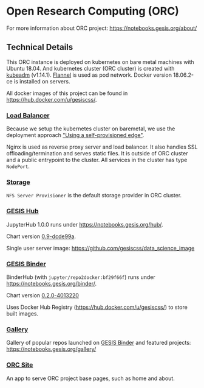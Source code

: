 # Open Research Computing (ORC)

For more information about ORC project: https://notebooks.gesis.org/about/

## Technical Details

This ORC instance is deployed on kubernetes on bare metal machines with Ubuntu 18.04.
And kubernetes cluster (ORC cluster) is created with [kubeadm](https://kubernetes.io/docs/setup/independent/create-cluster-kubeadm/) 
(v1.14.1).
[Flannel](https://github.com/coreos/flannel/tree/v0.11.0) is used as pod network.
Docker version 18.06.2-ce is installed on servers.

All docker images of this project can be found in https://hub.docker.com/u/gesiscss/.

### [Load Balancer](/load_balancer)

Because we setup the kubernetes cluster on baremetal, we use the deployment approach 
["Using a self-provisioned edge"](https://kubernetes.github.io/ingress-nginx/deploy/baremetal/#using-a-self-provisioned-edge).

Nginx is used as reverse proxy server and load balancer. 
It also handles SSL offloading/termination and serves static files. 
It is outside of ORC cluster and a public entrypoint to the cluster. 
All services in the cluster has type `NodePort`.

### [Storage](/storage)

`NFS Server Provisioner` is the default storage provider in ORC cluster.

### [GESIS Hub](/gesishub)

JupyterHub 1.0.0 runs under https://notebooks.gesis.org/hub/. 

Chart version [0.9-dcde99a](https://github.com/jupyterhub/zero-to-jupyterhub-k8s/tree/dcde99a).

Single user server image: https://github.com/gesiscss/data_science_image

### [GESIS Binder](/gesisbinder)

BinderHub (with `jupyter/repo2docker:bf29f66f`) runs under https://notebooks.gesis.org/binder/. 

Chart version [0.2.0-4013220](https://github.com/jupyterhub/binderhub/tree/4013220)

Uses Docker Hub Registry (https://hub.docker.com/u/gesiscss/) to store built images.

### [Gallery](/gallery)

Gallery of popular repos launched on [GESIS Binder](https://notebooks.gesis.org/binder/) 
and featured projects: https://notebooks.gesis.org/gallery/

### [ORC Site](/orc_site)

An app to serve ORC project base pages, such as home and about.
